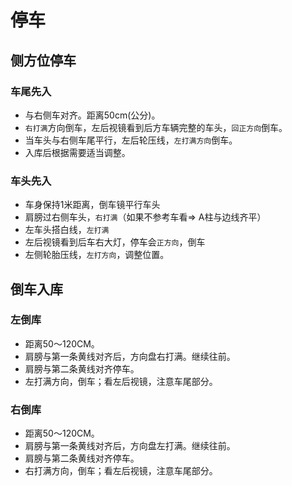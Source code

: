 # 停车

## 侧方位停车

### 车尾先入

* 与右侧车对齐。距离50cm(公分)。
* `右打满`方向倒车，左后视镜看到后方车辆完整的车头，`回正方向`倒车。
* 当车头与右侧车尾平行，左后轮压线，`左打满方向`倒车。
* 入库后根据需要适当调整。

### 车头先入

* 车身保持1米距离，倒车镜平行车头
* 肩膀过右侧车头，`右打满`（如果不参考车看=> A柱与边线齐平）
* 左车头搭白线，`左打满`
* 左后视镜看到后车右大灯，停车会`正方向`，倒车
* 左侧轮胎压线，`左打方向`，调整位置。
 
## 倒车入库

### 左倒库

* 距离50～120CM。
* 肩膀与第一条黄线对齐后，方向盘右打满。继续往前。
* 肩膀与第二条黄线对齐停车。
* 左打满方向，倒车；看左后视镜，注意车尾部分。

### 右倒库

* 距离50～120CM。
* 肩膀与第一条黄线对齐后，方向盘左打满。继续往前。
* 肩膀与第二条黄线对齐停车。
* 右打满方向，倒车；看左后视镜，注意车尾部分。
